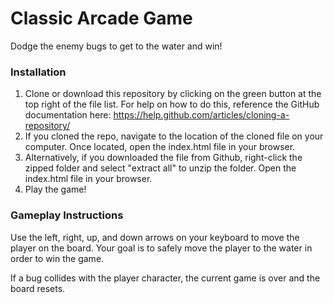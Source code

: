 Classic Arcade Game
==================

Dodge the enemy bugs to get to the water and win!

<h3>Installation</h3>

1. Clone or download this repository by clicking on the green button at the top right of the file list. For help on how to do this, reference the GitHub documentation here: https://help.github.com/articles/cloning-a-repository/
2. If you cloned the repo, navigate to the location of the cloned file on your computer. Once located, open the index.html file in your browser.
3. Alternatively, if you downloaded the file from Github, right-click the zipped folder and select "extract all" to unzip the folder. Open the index.html file in your browser.
4. Play the game!

<h3>Gameplay Instructions</h3>

Use the left, right, up, and down arrows on your keyboard to move the player on the board. Your goal is to safely move the player to the water in order to win the game.

If a bug collides with the player character, the current game is over and the board resets.
